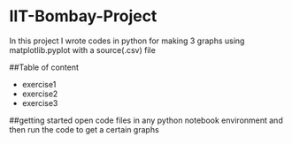 # IIT-Bombay-Project
In this project I wrote codes in python for making 3 graphs using matplotlib.pyplot with a source(.csv) file

##Table of content
- exercise1
- exercise2
- exercise3

##getting started
open code files in any python notebook environment and then run the code to get a certain graphs
